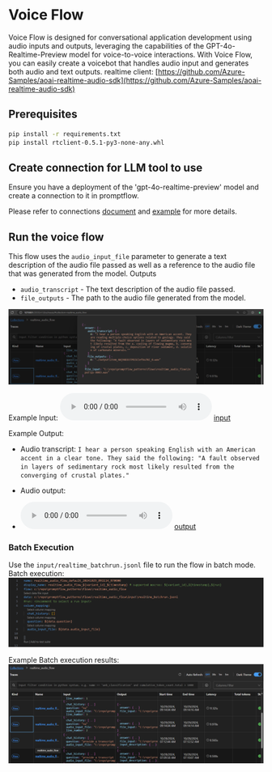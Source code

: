 # Voice Flow
Voice Flow is designed for conversational application development using audio inputs and outputs, leveraging the capabilities of the GPT-4o-Realtime-Preview model for voice-to-voice interactions. With Voice Flow, you can easily create a voicebot that handles audio input and generates both audio and text outputs.
realtime client: [https://github.com/Azure-Samples/aoai-realtime-audio-sdk](https://github.com/Azure-Samples/aoai-realtime-audio-sdk)

## Prerequisites
```bash
pip install -r requirements.txt
pip install rtclient-0.5.1-py3-none-any.whl
```

## Create connection for LLM tool to use
Ensure you have a deployment of the 'gpt-4o-realtime-preview' model and create a connection to it in promptflow.

Please refer to connections [document](https://promptflow.azurewebsites.net/community/local/manage-connections.html) and [example](https://github.com/microsoft/promptflow/tree/main/examples/connections) for more details.

## Run the voice flow
This flow uses the `audio_input_file` parameter to generate a text description of the audio file passed as well as a reference to the audio file that was generated from the model.
Outputs
- `audio_transcript` - The text description of the audio file passed.
- `file_outputs` - The path to the audio file generated from the model.
  
![alt text](<assets/Screenshot 2024-10-29 091525.png>)

Example Input: 
<audio controls src="assets/example_in.wav" title=""></audio>
[input](https://gabalpha.github.io/read-audio/?p=https://github.com/jakeatmsft/promptflow_patterns/raw/refs/heads/main/flows/realtime_audio_flow/assets/example_in.wav)


Example Output:

- Audio transcript: 
`
I hear a person speaking English with an American accent in a clear tone. They said the following: "A fault observed in layers of sedimentary rock most likely resulted from the converging of crustal plates."
`

- Audio output:
- <audio controls src="assets/example_out.wav" title="Title"></audio>
[output](https://gabalpha.github.io/read-audio/?p=https://github.com/jakeatmsft/promptflow_patterns/raw/refs/heads/main/flows/realtime_audio_flow/assets/example_out.wav)

### Batch Execution
Use the `input/realtime_batchrun.jsonl` file to run the flow in batch mode.
Batch execution:
![alt text](<assets/Screenshot 2024-10-29 091145.png>)

Example Batch execution results:
![alt text](<assets/Screenshot 2024-10-29 091540.png>)



